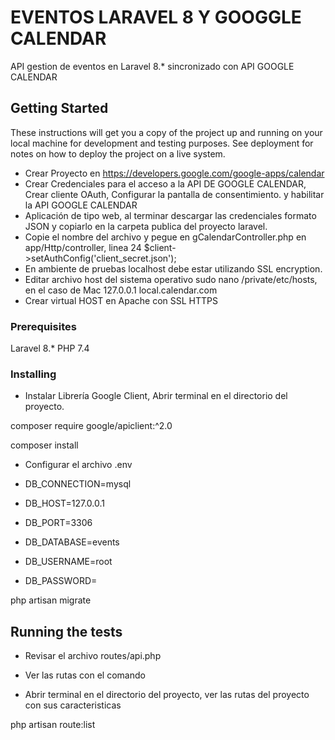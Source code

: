 # EVENTOS LARAVEL 8 Y GOOGGLE CALENDAR

API gestion de eventos en Laravel 8.* sincronizado con API GOOGLE CALENDAR

## Getting Started

These instructions will get you a copy of the project up and running on your local machine for development and testing purposes. See deployment for notes on how to deploy the project on a live system.

*  Crear Proyecto  en https://developers.google.com/google-apps/calendar 
*  Crear Credenciales para el acceso a la API DE GOOGLE CALENDAR, Crear cliente OAuth, Configurar la pantalla de consentimiento. y habilitar la API GOOGLE CALENDAR
*  Aplicación de tipo web, al terminar descargar las credenciales formato JSON y copiarlo en la carpeta publica del proyecto laravel.
*  Copie el nombre del archivo y pegue en gCalendarController.php en app/Http/controller, linea 24 $client->setAuthConfig('client_secret.json');
*  En ambiente de pruebas localhost debe estar utilizando SSL encryption.
*  Editar archivo host del sistema operativo sudo nano /private/etc/hosts, en el caso de Mac 
         127.0.0.1         local.calendar.com     
* Crear virtual HOST en Apache con SSL HTTPS 

### Prerequisites

Laravel 8.*
PHP 7.4

### Installing

* Instalar Librería Google Client, Abrir terminal en el directorio del proyecto.

composer require google/apiclient:^2.0

composer install 

* Configurar el archivo .env 

* DB_CONNECTION=mysql
* DB_HOST=127.0.0.1
* DB_PORT=3306
* DB_DATABASE=events
* DB_USERNAME=root
* DB_PASSWORD=

php artisan migrate 

## Running the tests

* Revisar el archivo routes/api.php 

* Ver las rutas con el comando
* Abrir terminal en el directorio del proyecto, ver las rutas del proyecto con sus caracteristicas

php artisan route:list 





